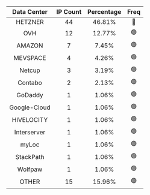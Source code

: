 | Data Center | IP Count | Percentage | Freq |
|:------------:|:--------:|:-----------:|:-----:|
| HETZNER | 44 | 46.81% | 🔴 |
| OVH | 12 | 12.77% | 🟢 |
| AMAZON | 7 | 7.45% | 🟢 |
| MEVSPACE | 4 | 4.26% | 🟢 |
| Netcup | 3 | 3.19% | 🟢 |
| Contabo | 2 | 2.13% | 🟢 |
| GoDaddy | 1 | 1.06% | 🟢 |
| Google-Cloud | 1 | 1.06% | 🟢 |
| HIVELOCITY | 1 | 1.06% | 🟢 |
| Interserver | 1 | 1.06% | 🟢 |
| myLoc | 1 | 1.06% | 🟢 |
| StackPath | 1 | 1.06% | 🟢 |
| Wolfpaw | 1 | 1.06% | 🟢 |
| OTHER | 15 | 15.96% | 🟢 |
